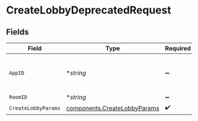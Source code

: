 # CreateLobbyDeprecatedRequest


## Fields

| Field                                                                        | Type                                                                         | Required                                                                     | Description                                                                  | Example                                                                      |
| ---------------------------------------------------------------------------- | ---------------------------------------------------------------------------- | ---------------------------------------------------------------------------- | ---------------------------------------------------------------------------- | ---------------------------------------------------------------------------- |
| `AppID`                                                                      | **string*                                                                    | :heavy_minus_sign:                                                           | N/A                                                                          | app-af469a92-5b45-4565-b3c4-b79878de67d2                                     |
| `RoomID`                                                                     | **string*                                                                    | :heavy_minus_sign:                                                           | N/A                                                                          | 2swovpy1fnunu                                                                |
| `CreateLobbyParams`                                                          | [components.CreateLobbyParams](../../models/components/createlobbyparams.md) | :heavy_check_mark:                                                           | N/A                                                                          |                                                                              |